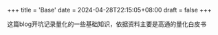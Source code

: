 +++
title = 'Base'
date = 2024-04-28T22:15:05+08:00
draft = false
+++

这篇blog开坑记录量化的一些基础知识，依据资料主要是高通的量化白皮书